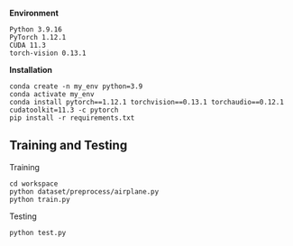 **Environment**
```
Python 3.9.16
PyTorch 1.12.1
CUDA 11.3
torch-vision 0.13.1
```
**Installation**
```
conda create -n my_env python=3.9
conda activate my_env
conda install pytorch==1.12.1 torchvision==0.13.1 torchaudio==0.12.1 cudatoolkit=11.3 -c pytorch
pip install -r requirements.txt
```
## Training and Testing 
Training
```
cd workspace
python dataset/preprocess/airplane.py
python train.py
```
Testing
```
python test.py
```
